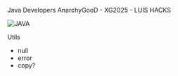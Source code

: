 Java Developers AnarchyGooD - XG2025 - LUIS HACKS 

![JAVA](https://user-images.githubusercontent.com/99958971/198406559-e5622fc3-194b-4a37-944e-f5429727c10f.jpg)

Utils
- null
- error
- copy?
